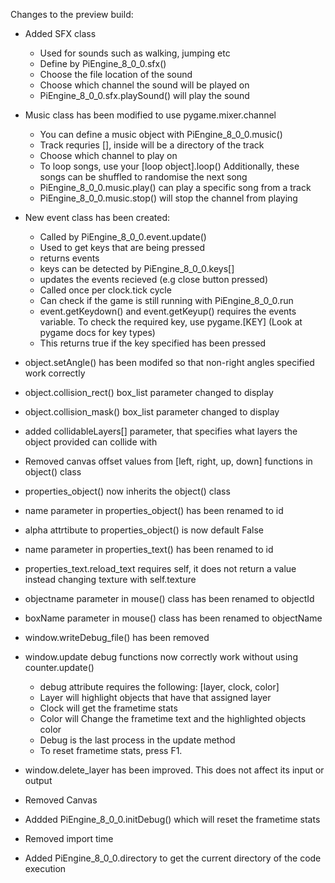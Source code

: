 Changes to the preview build:

- Added SFX class
    - Used for sounds such as walking, jumping etc
    - Define by PiEngine_8_0_0.sfx()
    - Choose the file location of the sound
    - Choose which channel the sound will be played on
    - PiEngine_8_0_0.sfx.playSound() will play the sound

- Music class has been modified to use pygame.mixer.channel
    - You can define a music object with PiEngine_8_0_0.music()
    - Track requries [], inside will be a directory of the track
    - Choose which channel to play on 
    - To loop songs, use your [loop object].loop()  Additionally, these songs can be shuffled to randomise the next song
    - PiEngine_8_0_0.music.play() can play a specific song from a track
    - PiEngine_8_0_0.music.stop() will stop the channel from playing

- New event class has been created:
    - Called by PiEngine_8_0_0.event.update()
    - Used to get keys that are being pressed
    - returns events
    - keys can be detected by PiEngine_8_0_0.keys[]
    - updates the events recieved (e.g close button pressed)
    - Called once per clock.tick cycle
    - Can check if the game is still running with PiEngine_8_0_0.run
    - event.getKeydown() and event.getKeyup() requires the events variable. To check the required key, use pygame.[KEY] (Look at pygame docs for key types)
    - This returns true if the key specified has been pressed

- object.setAngle() has been modifed so that non-right angles specified work correctly

- object.collision_rect() box_list parameter changed to display

- object.collision_mask() box_list parameter changed to display
- added collidableLayers[] parameter, that specifies what layers the object provided can collide with

- Removed canvas offset values from [left, right, up, down] functions in object() class

- properties_object() now inherits the object() class

- name parameter in properties_object() has been renamed to id

- alpha attrtibute to properties_object() is now default False

- name parameter in properties_text() has been renamed to id

- properties_text.reload_text requires self, it does not return a value instead changing texture with self.texture

- objectname parameter in mouse() class has been renamed to objectId
- boxName parameter in mouse() class has been renamed to objectName

- window.writeDebug_file() has been removed

- window.update debug functions now correctly work without using counter.update()
    - debug attribute requires the following: [layer, clock, color]
    - Layer will highlight objects that have that assigned layer
    - Clock will get the frametime stats
    - Color will Change the frametime text and the highlighted objects color
    - Debug is the last process in the update method
    - To reset frametime stats, press F1.

- window.delete_layer has been improved. This does not affect its input or output

- Removed Canvas

- Addded PiEngine_8_0_0.initDebug() which will reset the frametime stats

- Removed import time

- Added PiEngine_8_0_0.directory to get the current directory of the code execution